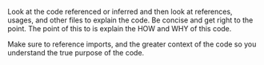 Look at the code referenced or inferred and then look at references, usages, and other files to explain the code. Be concise and get right to the point. The point of this to is explain the HOW and WHY of this code. 

Make sure to reference imports, and the greater context of the code so you understand the true purpose of the code. 